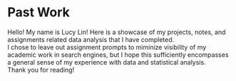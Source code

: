 # Past Work
Hello! My name is Lucy Lin! Here is a showcase of my projects, notes, and assignments related data analysis that I have completed.  
I chose to leave out assignment prompts to miminize visibility of my academic work in search engines, but I hope this sufficiently encompasses a general sense of my experience with data and statistical analysis.  
Thank you for reading!
